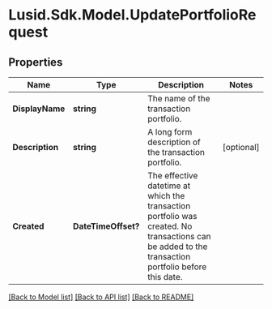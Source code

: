 
# Lusid.Sdk.Model.UpdatePortfolioRequest

## Properties

Name | Type | Description | Notes
------------ | ------------- | ------------- | -------------
**DisplayName** | **string** | The name of the transaction portfolio. | 
**Description** | **string** | A long form description of the transaction portfolio. | [optional] 
**Created** | **DateTimeOffset?** | The effective datetime at which the transaction portfolio was created. No transactions can be added to the transaction portfolio before this date. | 

[[Back to Model list]](../README.md#documentation-for-models)
[[Back to API list]](../README.md#documentation-for-api-endpoints)
[[Back to README]](../README.md)

